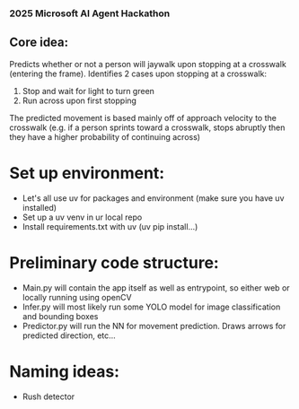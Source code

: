 ### 2025 Microsoft AI Agent Hackathon

## Core idea:
Predicts whether or not a person will jaywalk upon stopping at a crosswalk (entering the frame).
Identifies 2 cases upon stopping at a crosswalk:
1. Stop and wait for light to turn green
2. Run across upon first stopping

The predicted movement is based mainly off of approach velocity to the crosswalk
(e.g. if a person sprints toward a crosswalk, stops abruptly then they have a higher probability of continuing across)

# Set up environment:
- Let's all use uv for packages and environment (make sure you have uv installed)
- Set up a uv venv in ur local repo
- Install requirements.txt with uv (uv pip install...)

# Preliminary code structure:
- Main.py will contain the app itself as well as entrypoint, so either web or locally running using openCV
- Infer.py will most likely run some YOLO model for image classification and bounding boxes
- Predictor.py will run the NN for movement prediction. Draws arrows for predicted direction, etc... 

# Naming ideas:
- Rush detector